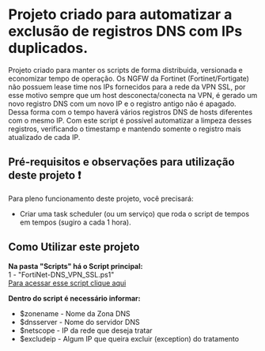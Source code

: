 # Projeto criado para automatizar a exclusão de registros DNS com IPs duplicados.

Projeto criado para manter os scripts de forma distribuida, versionada e economizar tempo de operação.
Os NGFW da Fortinet (Fortinet/Fortigate) não possuem lease time nos IPs fornecidos para a rede da VPN SSL, por esse motivo sempre que um host desconecta/conecta na VPN, é gerado um novo registro DNS com um novo IP e o registro antigo não é apagado. Dessa forma com o tempo haverá vários registros DNS de hosts diferentes com o mesmo IP.
Com este script é possível automatizar a limpeza desses registros, verificando o timestamp e mantendo somente o registro mais atualizado de cada IP.

## Pré-requisitos e observações para utilização deste projeto :exclamation:

Para pleno funcionamento deste projeto, você precisará:
- Criar uma task scheduler (ou um serviço) que roda o script de tempos em tempos (sugiro a cada 1 hora).

## Como Utilizar este projeto

**Na pasta "Scripts" há o Script principal:**<br />
1 - "FortiNet-DNS_VPN_SSL.ps1"<br />
[Para acessar esse script clique aqui](/scripts/FortiNet-DNS_VPN_SSL.ps1)

**Dentro do script é necessário informar:**<br />
*	$zonename - Nome da Zona DNS
*	$dnsserver - Nome do servidor DNS
*	$netscope - IP da rede que deseja tratar
*	$excludeip - Algum IP que queira excluir (exception) do tratamento